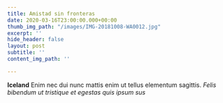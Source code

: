 ```yaml
---
title: Amistad sin fronteras
date: 2020-03-16T23:00:00.000+00:00
thumb_img_path: "/images/IMG-20181008-WA0012.jpg"
excerpt: ''
hide_header: false
layout: post
subtitle: ''
content_img_path: ''

---
```

**Iceland** Enim nec dui nunc mattis enim ut tellus elementum sagittis. _Felis bibendum ut tristique et egestas quis ipsum sus_